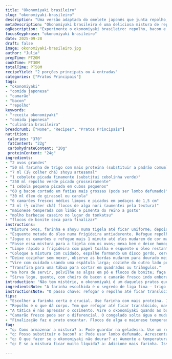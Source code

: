```yaml
---
title: "Okonomiyaki brasileiro"
slug: "okonomiyaki-brasileiro"
description: "Uma versão adaptada do omelete japonês que junta repolho, bacon e camarão, com toque brasileiro. Troquei farinha comum por uma com mais proteína para dar liga e acrescentei shoyu artesanal. Cortes mais grossos do que o usual, para textura. Camarões frescos, não congelados, pra garantir sabor e firmeza. A cocção ora demora um pouco mais pela espessura maior — observar cor, som e cheiro é chave. Finalização com maionese temperada à brasileira, com limão e pimenta do reino. Pouco alho na hora de refogar o repolho ajuda seu amolecimento. Temperos delicados, destaque para o aroma do bacon e o estalo do óleo quente. Flocos de uma boa bonite seca para contrastar o cremoso. Serve bem como prato principal em janta informal a duas ou quatro pessoas."
metaDescription: "Okonomiyaki brasileiro é uma deliciosa mistura de repolho, bacon e camarão, com toques brasileiros. Aprenda a fazer essa receita marcante."
ogDescription: "Experimente o okonomiyaki brasileiro: repolho, bacon e camarão em uma mistura saborosa; uma verdadeira combinação de texturas e sabores."
focusKeyphrase: "okonomiyaki brasileiro"
date: 2025-09-28
draft: false
image: okonomiyaki-brasileiro.jpg
author: "Julia"
prepTime: PT20M
cookTime: PT30M
totalTime: PT50M
recipeYield: "2 porções principais ou 4 entradas"
categories: ["Pratos Principais"]
tags:
- "okonomiyaki"
- "comida japonesa"
- "camarão"
- "bacon"
- "repolho"
keywords:
- "receita okonomiyaki"
- "comida japonesa"
- "culinária brasileira"
breadcrumb: ["Home", "Recipes", "Pratos Principais"]
nutrition: 
 calories: "370"
 fatContent: "22g"
 carbohydrateContent: "20g"
 proteinContent: "24g"
ingredients:
- "2 ovos grandes"
- "50 ml farinha de trigo com mais proteína (substituir a padrão comum)"
- "7 ml (1½ colher chá) shoyu artesanal"
- "1 cebolete picada finamente (substitui cebolinha verde)"
- "250 ml repolho verde picado grosseiramente"
- "1 cebola pequena picada em cubos pequenos"
- "60 g bacon cortado em fatias mais grossas (pode ser lombo defumado)"
- "30 ml óleo de girassol ou canola"
- "6 camarões frescos médios limpos e picados em pedaços de 1,5 cm"
- "3 ml (⅓ colher chá) flocos de alga nori (aumentei pela textura)"
- "maionese temperada com limão e pimenta do reino a gosto"
- "molho barbecue caseiro no lugar do tonkatsu"
- "flocos de bonite seca para finalizar"
instructions:
- "Misture ovos, farinha e shoyu numa tigela até ficar uniforme; depois agregue a cebolete."
- "Esquente metade do óleo numa frigideira antiaderente. Refogue repolho, cebola e bacon até o repolho perder aquele brilho opaco e começar a ficar transparente; demora uns 6 minutos, mexa sempre para não queimar, a textura deve estar firme, quase crocante."
- "Jogue os camarões e refogue mais 1 minuto até eles mudarem de cor mas ainda firmes; cuidado para não cozinhar demais, senão resseca."
- "Passe essa mistura para a tigela com os ovos; mexa bem e deixe homogeneizado, corpo firme, bem integrado."
- "Limpe rápido a frigideira com papel toalha e esquente o óleo restante em fogo médio."
- "Coloque a mistura com cuidado, espalhe formando um disco gordo, cerca de 1,2 cm de altura."
- "Deixe cozinhar sem mexer, observe as bordas mudarem para dourado meio caramelizado, aproximadamente 3 minutos; vá escutando um chiado constante, som do cozimento ideal - se chiar muito alto é fogo alto demais."
- "Vire com cuidado usando uma espátula larga; cozinhe do outro lado por mais 1,5 minutos até o centro ficar firme mas molhadinho."
- "Transfira para uma tábua para cortar em quadrados ou triângulos."
- "Na hora de servir, polvilhe as algas em pó e flocos de bonite; faça riscos com maionese temperada e chili barbecue — o contraste do doce, ácido e leve picância chama atenção."
- "Sirva logo, quente, com cheiro de bacon e camarão fresco indo embora na cozinha."
introduction: "Não tem mistério, o okonomiyaki é um daqueles pratos que pedem respeito ao tempo de preparo e atenção nos detalhes para funcionar. No Japão, é comum ver as variantes com vários recheios e texturas que rendem aquela certa suspensão no paladar. Aqui, cansado do ovo seco, aprendi que o truque tá em dar leveza à farinha enquanto o repolho segura a estrutura, e o bacon entra pra trazer o salgado intenso, sem deixar a cozinha engordurar. O camarão fresco traz umidade e sabor marinho fresco, tão distinto do comprado congelado. A maionese tem que ser mais que um spread; preparar um tempero rápido com limão e pimenta abre o prato e evita monotonia. A diferença de tempo de cozimento é pouca, mas controla tudo. Sem pressa, escutando chiado, vendo as bordas dourarem, sabe que tá pronto. O flocos — bonite que, ao contato com o quente, dança, como um samba no prato."
ingredientsNote: "A farinha escolhida é o segredo de liga fina — trigo com mais proteína segura o ovo e o repolho juntos, sem empapar. Se quiser versão sem glúten, farinha de arroz funciona, mas mudará textura, vai virar mais frágil. O bacon pode ser substituído por lombo defumado, por aqui famoso — uso às vezes. O óleo não pode queimar; canola ou girassol aquecem rápido e são neutros, evitando gosto ruim. Prefiro camarão fresco, cortado na hora, porque o congelado solta água e corre o risco de deixar okonomiyaki pesado. Algas secas em pó são a alma do sabor — usei nori em flocos, aumentei pra mais sabor. Substituí molho tonkatsu pelo barbecue numa tentativa pessoal de dar uma brasilidade."
instructionsNote: "O passo chave: refogar o repolho até ficar translúcido mas ainda firme — se passar disso, vira caldo. Já errei: cozinhando rápido demais, repolho cru demais, o omelete desmancha. Camarão vai rápido, abrir a frigideira só quando fundos começarem a dourar. A mistura de ovos com farinha não deve ser muito líquida para não escorrer demais; acompanhar a textura. Limpar a frigideira entre as etapas evita restos grudar, óleo velho queima fácil. Cozimento pede ritmo certo no fogo médio, sempre olhando as bordas dourarem uniformemente — borda queimada é sinônimo de fogo alto demais, massa crua no meio, fogo baixo. Vire com espátula larga conforme bordas liberam do fundo. Na montagem, não economize nos flocos secos e maionese — o contraste é o charme que faz você querer repetir."
tips:
- "Escolher a farinha certa é crucial. Use farinha com mais proteína. Isso dá liga. Evita que o okonomiyaki fique pesado. Se não tiver, arroz é opção; muda a textura, mas vale. Verifique a consistência, líquida demais escorre."
- "Repolho é o que dá corpo. Tem que refogar até ficar translúcido, mas firme. Se passar do ponto, vira caldo. Errei na primeira vez. Mantenha a atenção no fogo. O som da frigideira é seu guia, chiado constante é ideal."
- "A tática é não apressar o cozimento. Vire o okonomiyaki quando as bordas dourarem. Um dourado caramelizado. Observação é essencial. Se fritar muito rápido, o centro fica cru. Não quero um tipo de massa crua, gosto do firme."
- "Camarão fresco pode ser o diferencial. O congelado solta água e muda a textura. Fica pesado. Nunca mais comprei congelado. Se usar congelado, descongele bem antes. Eliminou a umidade e trouxe mais sabor."
- "Finalização faz o prato encantar. Flocos de alga e maionese temperada. O contraste de sabores é essencial. O doce, ácido e leve picância devem dançar juntos. Não economize na decoração, isso traz o apelo visual e gustativo."
faq:
- "q: Como armazenar a mistura? a: Pode guardar na geladeira. Use um recipiente fechado. Mas o frescor é melhor. Faça na hora, fica mais saboroso. Deixe pouco tempo, se não azeda."
- "q: Posso substituir o bacon? a: Pode usar lombo defumado. Acrescenta outro sabor. Se não tiver, tire a proteína. E mantenha o repolho. Ele supri a falta de carne."
- "q: O que fazer se o okonomiyaki não dourar? a: Aumente a temperatura do fogo. Mas cuidado para não queimar. Pau o olho nas bordas, precisa ficar dourado. Se não, tá cru por dentro."
- "q: E se a mistura ficar muito líquida? a: Adicione mais farinha. Isso dá liga. A textura tem que ser mais consistente. Misture bem. Se escorregar, perde a forma."

---
```

